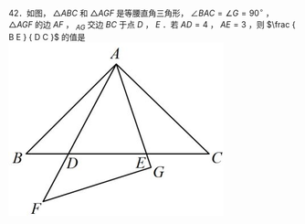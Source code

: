 42．如图， ${ \triangle A B C }$ 和 $\triangle A G F$ 是等腰直角三角形， $\angle B A C = \angle G = 9 0 ^ { \circ }$ ， $\triangle A G F$ 的边 $A F$ ， $_ { A G }$ 交边 $B C$ 于点 $D$ ， $E$ ．若 $A D = 4$ ， $A E = 3$ ，则 $\frac { B E } { D C }$ 的值是
![](<../../qs_image_DB/专题1-2_一文吃透相似三角形12个模型·共14类题型（解析版）/7ca4b8a2778d7764933f033f382053e80d969e142cb7132efb291dff85400927.jpg>)
